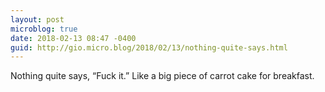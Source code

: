 ```yaml
---
layout: post
microblog: true
date: 2018-02-13 08:47 -0400
guid: http://gio.micro.blog/2018/02/13/nothing-quite-says.html
---
```

Nothing quite says, “Fuck it.” Like a big piece of carrot cake for breakfast.
